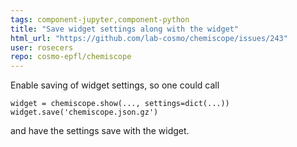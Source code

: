 ```yaml
---
tags: component-jupyter,component-python
title: "Save widget settings along with the widget"
html_url: "https://github.com/lab-cosmo/chemiscope/issues/243"
user: rosecers
repo: cosmo-epfl/chemiscope
---
```


Enable saving of widget settings, so one could call 

```
widget = chemiscope.show(..., settings=dict(...))
widget.save('chemiscope.json.gz')
```
and have the settings save with the widget.